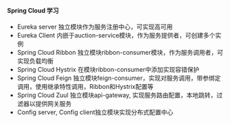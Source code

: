  
#### Spring Cloud 学习
*  Eureka server 独立模块作为服务注册中心，可实现高可用
*  Eureka Client 内嵌于auction-service模块，作为服务提供者，可创建多个实例
*  Spring Cloud Ribbon 独立模块ribbon-consumer模块，作为服务调用者，可实现负载均衡
*  Spring Cloud Hystrix 在模块ribbon-consumer中添加实现容错保护
*  Spring Cloud Feign 独立模块feign-consumer，实现对服务调用，带参绑定调用，使用继承特性调用，Ribbon和Hystrix配置等
*  Spring Cloud Zuul 独立模块api-gateway, 实现服务路由配置，本地跳转，过滤器以提供网关服务
*  Config server, Config client独立模块实现分布式配置中心